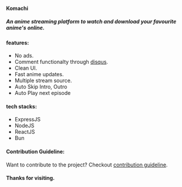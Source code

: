 #### Komachi

##### An anime streaming platform to watch and download your favourite anime's online.

#### features:

- No ads.
- Comment functionalty through [disqus](https://disqus.com).
- Clean UI.
- Fast anime updates.
- Multiple stream source.
- Auto Skip Intro, Outro
- Auto Play next episode

#### tech stacks:

- ExpressJS
- NodeJS
- ReactJS
- Bun

#### Contribution Guideline:

Want to contribute to the project? Checkout [contribution guideline](https://github.com/irfanshadikrishad/komachi/blob/main/CONTRIBUTING.md).

#### Thanks for visiting.
